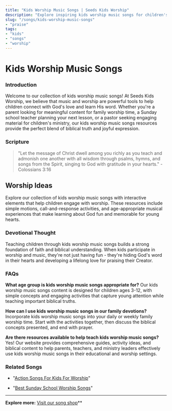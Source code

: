 ```yaml
---
title: "Kids Worship Music Songs | Seeds Kids Worship"
description: "Explore inspiring kids worship music songs for children's worship and faith development. Biblical music resources for families and ministry."
slug: "/songs/kids-worship-music-songs"
- "praise"
tags:
- "kids"
- "songs"
- "worship"
---
```


# Kids Worship Music Songs

### Introduction

Welcome to our collection of kids worship music songs! At Seeds Kids Worship, we believe that music and worship are powerful tools to help children connect with God's love and learn His word. Whether you're a parent looking for meaningful content for family worship time, a Sunday school teacher planning your next lesson, or a pastor seeking engaging material for children's ministry, our kids worship music songs resources provide the perfect blend of biblical truth and joyful expression.

### Scripture

> "Let the message of Christ dwell among you richly as you teach and admonish one another with all wisdom through psalms, hymns, and songs from the Spirit, singing to God with gratitude in your hearts." - Colossians 3:16

## Worship Ideas

Explore our collection of kids worship music songs with interactive elements that help children engage with worship. These resources include simple motions, call-and-response activities, and age-appropriate musical experiences that make learning about God fun and memorable for young hearts.

### Devotional Thought

Teaching children through kids worship music songs builds a strong foundation of faith and biblical understanding. When kids participate in worship and music, they're not just having fun - they're hiding God's word in their hearts and developing a lifelong love for praising their Creator.

### FAQs

**What age group is kids worship music songs appropriate for?**
Our kids worship music songs content is designed for children ages 3-12, with simple concepts and engaging activities that capture young attention while teaching important biblical truths.

**How can I use kids worship music songs in our family devotions?**
Incorporate kids worship music songs into your daily or weekly family worship time. Start with the activities together, then discuss the biblical concepts presented, and end with prayer.

**Are there resources available to help teach kids worship music songs?**
Yes! Our website provides comprehensive guides, activity ideas, and biblical content to help parents, teachers, and ministry leaders effectively use kids worship music songs in their educational and worship settings.

### Related Songs

- "[Action Songs For Kids For Worship](/songs/action-songs-for-kids-for-worship/)"

- "[Best Sunday School Worship Songs](/songs/best-sunday-school-worship-songs/)"

---

**Explore more:** [Visit our song shop](https://seedskidsworship.com/shop)**

<!-- Schema Markup -->
<script type="application/ld+json">
{
  "@context": "https://schema.org",
  "@type": "MusicRecording",
  "name": "Kids Worship Music Songs",
  "byArtist": {
    "@type": "MusicGroup",
    "name": "Seeds Kids Worship"
  },
  "isFamilyFriendly": true,
  "url": "https://seedskidsworship.com/songs/kids-worship-music-songs/"
}
</script>